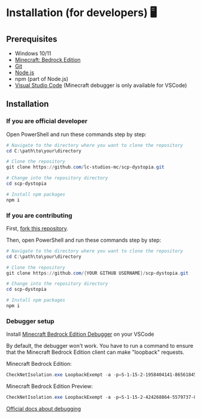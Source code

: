 # Installation (for developers) 🖥️

## Prerequisites

- Windows 10/11
- [Minecraft: Bedrock Edition](https://www.minecraft.net/)
- [Git](https://git-scm.com/)
- [Node.js](https://nodejs.org/)
- npm (part of Node.js)
- [Visual Studio Code](https://code.visualstudio.com/) (Minecraft debugger is only available for VSCode)

## Installation

### If you are official developer

Open PowerShell and run these commands step by step:

```powershell
# Navigate to the directory where you want to clone the repository
cd C:\path\to\your\directory

# Clone the repository
git clone https://github.com/lc-studios-mc/scp-dystopia.git

# Change into the repository directory
cd scp-dystopia

# Install npm packages
npm i
```

### If you are contributing

First, [fork this repository](https://docs.github.com/en/pull-requests/collaborating-with-pull-requests/working-with-forks/fork-a-repo).

Then, open PowerShell and run these commands step by step:

```powershell
# Navigate to the directory where you want to clone the repository
cd C:\path\to\your\directory

# Clone the repository
git clone https://github.com/{YOUR GITHUB USERNAME}/scp-dystopia.git

# Change into the repository directory
cd scp-dystopia

# Install npm packages
npm i
```

### Debugger setup

Install [Minecraft Bedrock Edition Debugger](https://marketplace.visualstudio.com/items?itemName=mojang-studios.minecraft-debugger) on  your VSCode

By default, the debugger won't work. You have to run a command to ensure that the Minecraft Bedrock Edition client can make "loopback" requests.

Minecraft Bedrock Edition:
```powershell
CheckNetIsolation.exe LoopbackExempt -a -p=S-1-15-2-1958404141-86561845-1752920682-3514627264-368642714-62675701-733520436
```

Minecraft Bedrock Edition Preview:
```powershell
CheckNetIsolation.exe LoopbackExempt -a -p=S-1-15-2-424268864-5579737-879501358-346833251-474568803-887069379-4040235476
```

[Official docs about debugging](https://learn.microsoft.com/en-us/minecraft/creator/documents/scriptdevelopertools?view=minecraft-bedrock-stable#get-insight-into-your-code-with-minecraft-script-debugging)

